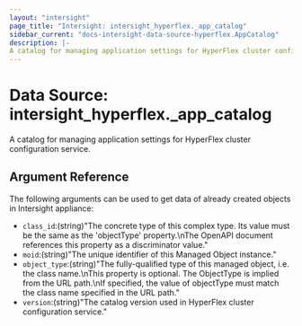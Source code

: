 ```yaml
---
layout: "intersight"
page_title: "Intersight: intersight_hyperflex._app_catalog"
sidebar_current: "docs-intersight-data-source-hyperflex.AppCatalog"
description: |-
A catalog for managing application settings for HyperFlex cluster configuration service.
---
```


# Data Source: intersight_hyperflex._app_catalog
A catalog for managing application settings for HyperFlex cluster configuration service.
## Argument Reference
The following arguments can be used to get data of already created objects in Intersight appliance:
* `class_id`:(string)"The concrete type of this complex type. Its value must be the same as the 'objectType' property.\nThe OpenAPI document references this property as a discriminator value."
* `moid`:(string)"The unique identifier of this Managed Object instance."
* `object_type`:(string)"The fully-qualified type of this managed object, i.e. the class name.\nThis property is optional. The ObjectType is implied from the URL path.\nIf specified, the value of objectType must match the class name specified in the URL path."
* `version`:(string)"The catalog version used in HyperFlex cluster configuration service."
